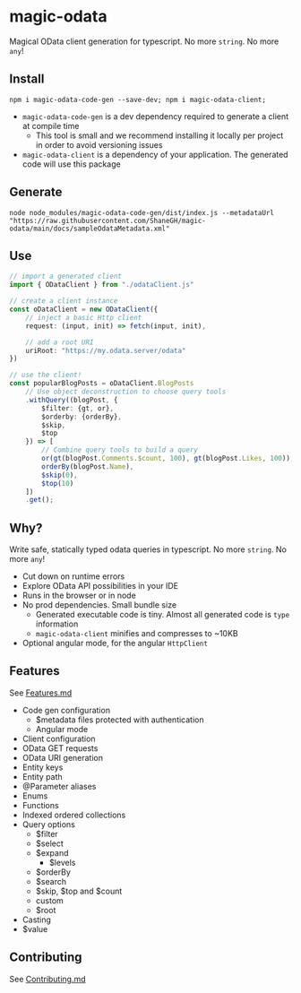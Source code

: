 # magic-odata
Magical OData client generation for typescript. No more `string`. No more `any`!

## Install

`npm i magic-odata-code-gen --save-dev; npm i magic-odata-client;`

 * `magic-odata-code-gen` is a dev dependency required to generate a client at compile time
     * This tool is small and we recommend installing it locally per project in order to avoid versioning issues
 * `magic-odata-client` is a dependency of your application. The generated code will use this package

## Generate

`node node_modules/magic-odata-code-gen/dist/index.js --metadataUrl "https://raw.githubusercontent.com/ShaneGH/magic-odata/main/docs/sampleOdataMetadata.xml"`

## Use

```typescript
// import a generated client
import { ODataClient } from "./odataClient.js"

// create a client instance
const oDataClient = new ODataClient({
    // inject a basic Http client
    request: (input, init) => fetch(input, init),

    // add a root URI
    uriRoot: "https://my.odata.server/odata"
})

// use the client!
const popularBlogPosts = oDataClient.BlogPosts
    // Use object deconstruction to choose query tools
    .withQuery((blogPost, {
        $filter: {gt, or}, 
        $orderby: {orderBy}, 
        $skip, 
        $top
    }) => [ 
        // Combine query tools to build a query
        or(gt(blogPost.Comments.$count, 100), gt(blogPost.Likes, 100)),
        orderBy(blogPost.Name),
        $skip(0),
        $top(10)
    ])
    .get();
```

## Why?

Write safe, statically typed odata queries in typescript. No more `string`. No more `any`!

 * Cut down on runtime errors
 * Explore OData API possibilities in your IDE
 * Runs in the browser or in node
 * No prod dependencies. Small bundle size
    * Generated executable code is tiny. Almost all generated code is `type` information
    * `magic-odata-client` minifies and compresses to ~10KB
 * Optional angular mode, for the angular `HttpClient`

## Features

 See [Features.md](https://github.com/ShaneGH/magic-odata/blob/main/docs/Features.md)

 * Code gen configuration
    * $metadata files protected with authentication
    * Angular mode
 * Client configuration
 * OData GET requests
 * OData URI generation
 * Entity keys
 * Entity path
 * @Parameter aliases
 * Enums
 * Functions
 * Indexed ordered collections
 * Query options
    * $filter
    * $select
    * $expand
        * $levels
    * $orderBy
    * $search
    * $skip, $top and $count
    * custom
    * $root
 * Casting
 * $value

## Contributing

See [Contributing.md](https://github.com/ShaneGH/magic-odata/blob/main/Contributing.md)